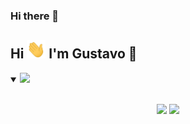 ### Hi there 👋

<!--
**Gatc-18/Gatc-18** is a ✨ _special_ ✨ repository because its `README.md` (this file) appears on your GitHub profile.

Here are some ideas to get you started:

- 🔭 I’m currently working on ...
- 🌱 I’m currently learning ...
- 👯 I’m looking to collaborate on ...
- 🤔 I’m looking for help with ...
- 💬 Ask me about ...
- 📫 How to reach me: ...
- 😄 Pronouns: ...
- ⚡ Fun fact: ...
-->
## Hi <img src="https://raw.githubusercontent.com/ABSphreak/ABSphreak/master/gifs/Hi.gif" width="30px"> I'm Gustavo 🚀
<details open>
 <summary><img src="https://readme-typing-svg.herokuapp.com/?lines=This+is+my;Github+Stats%3A"> </summary>  
<br>
<p align = "center">
  <img src = "https://github-readme-stats.vercel.app/api?username=Gatc-18&show_icons=true&count_private=true&theme=react&line_height=27">
  <img src = "https://github-readme-stats.vercel.app/api/top-langs/?username=Gatc-18&theme=react&line_height=25&langs_count=3">
</p>
</details>
